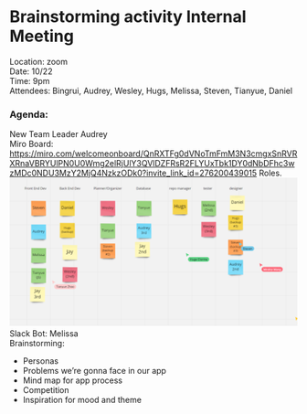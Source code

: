 # Brainstorming activity Internal Meeting  
Location: zoom  
Date: 10/22  
Time: 9pm  
Attendees: Bingrui, Audrey, Wesley, Hugs, Melissa, Steven, Tianyue, Daniel  
  
### Agenda:  
New Team Leader Audrey  
Miro Board: https://miro.com/welcomeonboard/QnRXTFg0dVNoTmFmM3N3cmgxSnRVRXRnaVBRYUlPN0U0Wmg2elRjUlY3QVlDZFRsR2FLYUxTbk1DY0dNbDFhc3wzMDc0NDU3MzY2MjQ4NzkzODk0?invite_link_id=276200439015
Roles.  
![roles png](images/roles1022.png)  
Slack Bot: Melissa  
Brainstorming:  
- Personas
- Problems we’re gonna face in our app
- Mind map for app process
- Competition
- Inspiration for mood and theme
